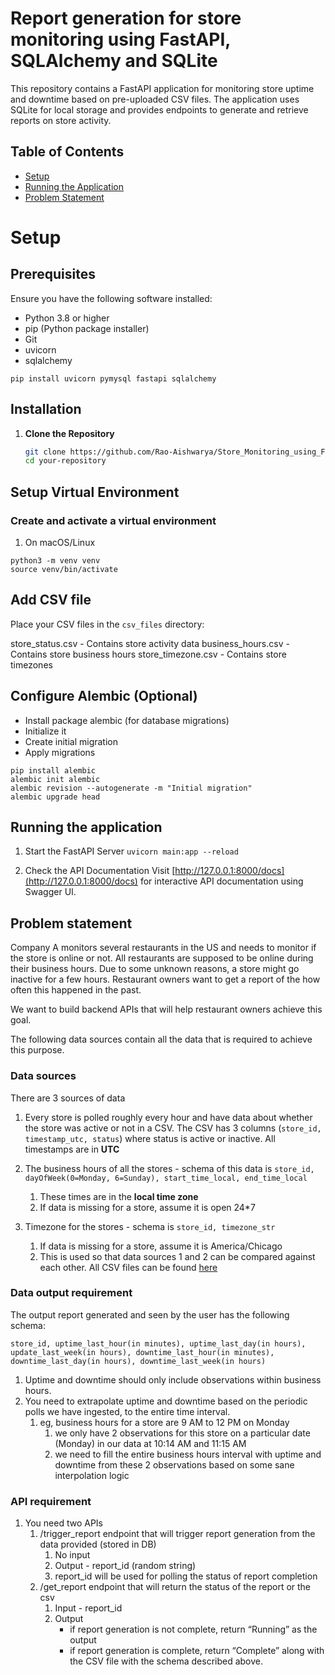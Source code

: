 # Report generation for store monitoring using FastAPI, SQLAlchemy and SQLite

This repository contains a FastAPI application for monitoring store uptime and downtime based on pre-uploaded CSV files. The application uses SQLite for local storage and provides endpoints to generate and retrieve reports on store activity.

## Table of Contents
- [Setup](#setup)
- [Running the Application](#running-the-application)
- [Problem Statement](#problem-statement)

# Setup
## Prerequisites
Ensure you have the following software installed:

- Python 3.8 or higher
- pip (Python package installer)
- Git
- uvicorn
- sqlalchemy
  
```
pip install uvicorn pymysql fastapi sqlalchemy
```

## Installation
1. **Clone the Repository**

   ```bash
   git clone https://github.com/Rao-Aishwarya/Store_Monitoring_using_FastAPI.git
   cd your-repository

## Setup Virtual Environment
### Create and activate a virtual environment
1. On macOS/Linux
```
python3 -m venv venv
source venv/bin/activate
```

## Add CSV file
Place your CSV files in the ```csv_files``` directory:

store_status.csv - Contains store activity data
business_hours.csv - Contains store business hours
store_timezone.csv - Contains store timezones

## Configure Alembic (Optional)
- Install package alembic (for database migrations)
- Initialize it
- Create initial migration
- Apply migrations 
```
pip install alembic
alembic init alembic
alembic revision --autogenerate -m "Initial migration"
alembic upgrade head
```

## Running the application
1. Start the FastAPI Server
```uvicorn main:app --reload```

2. Check the API Documentation
Visit [http://127.0.0.1:8000/docs](http://127.0.0.1:8000/docs) for interactive API documentation using Swagger UI.

## Problem statement

Company A monitors several restaurants in the US and needs to monitor if the store is online or not. All restaurants are supposed to be online during their business hours. Due to some unknown reasons, a store might go inactive for a few hours. Restaurant owners want to get a report of the how often this happened in the past.   

We want to build backend APIs that will help restaurant owners achieve this goal. 

The following data sources contain all the data that is required to achieve this purpose.

### Data sources

There are 3 sources of data 

1. Every store is polled roughly every hour and have data about whether the store was active or not in a CSV.  The CSV has 3 columns (`store_id, timestamp_utc, status`) where status is active or inactive.  All timestamps are in **UTC**

2. The business hours of all the stores - schema of this data is `store_id, dayOfWeek(0=Monday, 6=Sunday), start_time_local, end_time_local`
    1. These times are in the **local time zone**
    2. If data is missing for a store, assume it is open 24*7
       
3. Timezone for the stores - schema is `store_id, timezone_str` 
    1. If data is missing for a store, assume it is America/Chicago
    2. This is used so that data sources 1 and 2 can be compared against each other. 
All CSV files can be found [here](https://drive.google.com/drive/folders/19ij-zLcpeWUhpaWvfnckhEVzQ98Zr9Dc?usp=drive_link)


### Data output requirement

The output report generated and seen by the user has the following schema:

`store_id, uptime_last_hour(in minutes), uptime_last_day(in hours), update_last_week(in hours), downtime_last_hour(in minutes), downtime_last_day(in hours), downtime_last_week(in hours)` 

1. Uptime and downtime should only include observations within business hours. 
2. You need to extrapolate uptime and downtime based on the periodic polls we have ingested, to the entire time interval.
    1. eg, business hours for a store are 9 AM to 12 PM on Monday
        1. we only have 2 observations for this store on a particular date (Monday) in our data at 10:14 AM and 11:15 AM
        2. we need to fill the entire business hours interval with uptime and downtime from these 2 observations based on some sane interpolation logic


### API requirement

1. You need two APIs 
    1. /trigger_report endpoint that will trigger report generation from the data provided (stored in DB)
        1. No input 
        2. Output - report_id (random string) 
        3. report_id will be used for polling the status of report completion
    2. /get_report endpoint that will return the status of the report or the csv
        1. Input - report_id
        2. Output
            - if report generation is not complete, return “Running” as the output
            - if report generation is complete, return “Complete” along with the CSV file with the schema described above.


